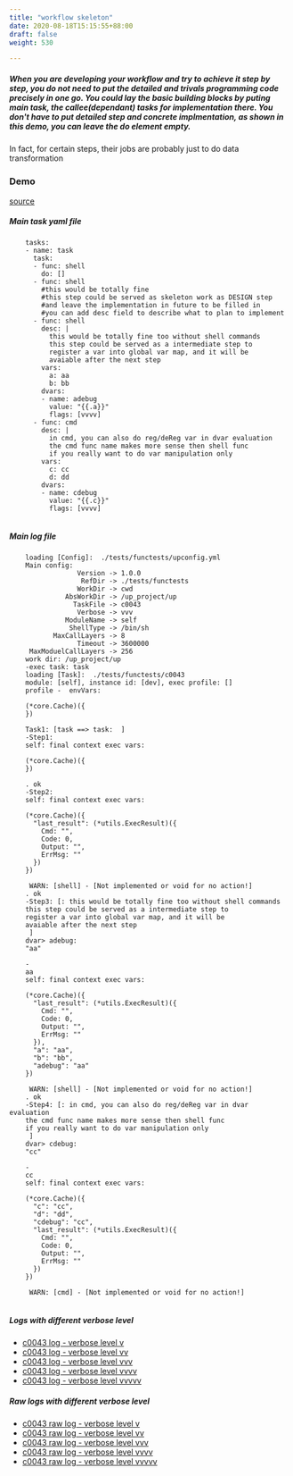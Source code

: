 ```yaml
---
title: "workflow skeleton"
date: 2020-08-18T15:15:55+88:00
draft: false
weight: 530

---
```


##### When you are developing your workflow and try to achieve it step by step, you do not need to put the detailed and trivals programming code precisely in one go. You could lay the basic building blocks by puting main task, the callee(dependant) tasks for implementation there. You don't have to put detailed step and concrete implmentation, as shown in this demo, you can leave the do element empty.

In fact, for certain steps, their jobs are probably just to do data transformation


### Demo








[source](https://github.com/upcmd/up/blob/master/tests/functests/c0043.yml)

##### Main task yaml file
```
    tasks:
    - name: task
      task:
      - func: shell
        do: []
      - func: shell
        #this would be totally fine
        #this step could be served as skeleton work as DESIGN step
        #and leave the implementation in future to be filled in
        #you can add desc field to describe what to plan to implement
      - func: shell
        desc: |
          this would be totally fine too without shell commands
          this step could be served as a intermediate step to
          register a var into global var map, and it will be
          avaiable after the next step
        vars:
          a: aa
          b: bb
        dvars:
        - name: adebug
          value: "{{.a}}"
          flags: [vvvv]
      - func: cmd
        desc: |
          in cmd, you can also do reg/deReg var in dvar evaluation
          the cmd func name makes more sense then shell func
          if you really want to do var manipulation only
        vars:
          c: cc
          d: dd
        dvars:
        - name: cdebug
          value: "{{.c}}"
          flags: [vvvv]
    
```
##### Main log file
```
    loading [Config]:  ./tests/functests/upconfig.yml
    Main config:
                 Version -> 1.0.0
                  RefDir -> ./tests/functests
                 WorkDir -> cwd
              AbsWorkDir -> /up_project/up
                TaskFile -> c0043
                 Verbose -> vvv
              ModuleName -> self
               ShellType -> /bin/sh
           MaxCallLayers -> 8
                 Timeout -> 3600000
     MaxModuelCallLayers -> 256
    work dir: /up_project/up
    -exec task: task
    loading [Task]:  ./tests/functests/c0043
    module: [self], instance id: [dev], exec profile: []
    profile -  envVars:
    
    (*core.Cache)({
    })
    
    Task1: [task ==> task:  ]
    -Step1:
    self: final context exec vars:
    
    (*core.Cache)({
    })
    
    . ok
    -Step2:
    self: final context exec vars:
    
    (*core.Cache)({
      "last_result": (*utils.ExecResult)({
        Cmd: "",
        Code: 0,
        Output: "",
        ErrMsg: ""
      })
    })
    
     WARN: [shell] - [Not implemented or void for no action!]
    . ok
    -Step3: [: this would be totally fine too without shell commands
    this step could be served as a intermediate step to
    register a var into global var map, and it will be
    avaiable after the next step
     ]
    dvar> adebug:
    "aa"
    
    -
    aa
    self: final context exec vars:
    
    (*core.Cache)({
      "last_result": (*utils.ExecResult)({
        Cmd: "",
        Code: 0,
        Output: "",
        ErrMsg: ""
      }),
      "a": "aa",
      "b": "bb",
      "adebug": "aa"
    })
    
     WARN: [shell] - [Not implemented or void for no action!]
    . ok
    -Step4: [: in cmd, you can also do reg/deReg var in dvar evaluation
    the cmd func name makes more sense then shell func
    if you really want to do var manipulation only
     ]
    dvar> cdebug:
    "cc"
    
    -
    cc
    self: final context exec vars:
    
    (*core.Cache)({
      "c": "cc",
      "d": "dd",
      "cdebug": "cc",
      "last_result": (*utils.ExecResult)({
        Cmd: "",
        Code: 0,
        Output: "",
        ErrMsg: ""
      })
    })
    
     WARN: [cmd] - [Not implemented or void for no action!]
    
```


##### Logs with different verbose level
* [c0043 log - verbose level v](../../logs/c0043_v)
* [c0043 log - verbose level vv](../../logs/c0043_vv)
* [c0043 log - verbose level vvv](../../logs/c0043_vvvv)
* [c0043 log - verbose level vvvv](../../logs/c0043_vvvv)
* [c0043 log - verbose level vvvvv](../../logs/c0043_vvvvv)

##### Raw logs with different verbose level
* [c0043 raw log - verbose level v](../../reflogs/c0043_v.log)
* [c0043 raw log - verbose level vv](../../reflogs/c0043_vv.log)
* [c0043 raw log - verbose level vvv](../../reflogs/c0043_vvv.log)
* [c0043 raw log - verbose level vvvv](../../reflogs/c0043_vvvv.log)
* [c0043 raw log - verbose level vvvvv](../../reflogs/c0043_vvvvv.log)








